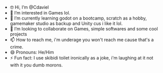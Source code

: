 - 🤓 Hi, I’m @Cdaviel
- 👀 I’m interested in Games lol.
- 🌱 I’m currently learning godot on a bootcamp, scratch as a hobby, gamemaker studio as backup and Unity cus i like it lol.
- 💞️ I’m looking to collaborate on Games, simple softwares and some cool projects
- 📫 How to reach me, i'm underage you won't reach me cause that's a crime.
- 😄 Pronouns: He/Him
- ⚡ Fun fact: I use skibidi toilet ironically as a joke, i'm laughing at it not with it you dumb morons.

<!---
Cdaviel/Cdaviel is a ✨ special ✨ repository because its `README.md` (this file) appears on your GitHub profile.
You can click the Preview link to take a look at your changes.
--->
